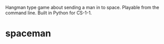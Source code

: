 Hangman type game about sending a man in to space. Playable from the command line. Built in Python for CS-1-1. 
# spaceman
